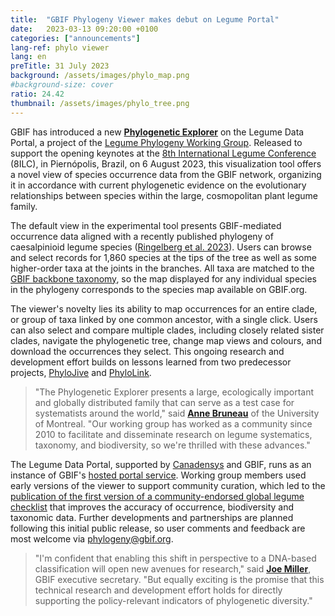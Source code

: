 ```yaml
---
title:  "GBIF Phylogeny Viewer makes debut on Legume Portal"
date:   2023-03-13 09:20:00 +0100
categories: ["announcements"]
lang-ref: phylo viewer
lang: en
preTitle: 31 July 2023
background: /assets/images/phylo_map.png
#background-size: cover
ratio: 24.42
thumbnail: /assets/images/phylo_tree.png
---
```


GBIF has introduced a new [**Phylogenetic Explorer**](/phylogeny/explore/) on the Legume Data Portal, a project of the [Legume Phylogeny Working Group](https://legumedata.org/working-groups/phylogenetics/). Released to support the opening keynotes at the [8th International Legume Conference](https://www.8ilc.com/) (8ILC), in Piernópolis, Brazil, on 6 August 2023, this visualization tool offers a novel view of species occurrence data from the GBIF network, organizing it in accordance with current phylogenetic evidence on the evolutionary relationships between species within the large, cosmopolitan plant legume family.

The default view in the experimental tool presents GBIF-mediated occurrence data aligned with a recently published phylogeny of caesalpinioid legume species ([Ringelberg et al. 2023](https://doi.org/10.1126/sciadv.ade4954)). Users can browse and select records for 1,860 species at the tips of the tree as well as some higher-order taxa at the joints in the branches. All taxa are matched to the [GBIF backbone taxonomy](https://data-blog.gbif.org/post/gbif-backbone-taxonomy/), so the map displayed for any individual species in the phylogeny corresponds to the species map available on GBIF.org.

The viewer's novelty lies its ability to map occurrences for an entire clade, or group of taxa linked by one common ancestor, with a single click. Users can also select and compare multiple clades, including closely related sister clades, navigate the phylogenetic tree, change map views and colours, and download the occurrences they select. This ongoing research and development effort builds on lessons learned from two predecessor projects, [PhyloJive](https://doi.org/10.1093/bioinformatics/btu024) and [PhyloLink](https://doi.org/10.1093/bioinformatics/bty792). 

> "The Phylogenetic Explorer presents a large, ecologically important and globally distributed family that can serve as a test case for systematists around the world," said [**Anne Bruneau**](https://orcid.org/0000-0001-5547-0796) of the University of Montreal. "Our working group has worked as a community since 2010 to facilitate and disseminate research on legume systematics, taxonomy, and biodiversity, so we're thrilled with these advances."

The Legume Data Portal, supported by [Canadensys](https://www.canadensys.net/) and GBIF, runs as an instance of GBIF's [hosted portal service](https://www.gbif.org/hosted-portals). Working group members used early versions of the viewer to support community curation, which led to the [publication of the first version of a community-endorsed global legume checklist](https://doi.org/10.1038/s41597-022-01812-6) that improves the accuracy of occurrence, biodiversity and taxonomic data. Further developments and partnerships are planned following this initial public release, so user comments and feedback are most welcome via [phylogeny@gbif.org](mailto:phylogeny@gbif.org).

> "I'm confident that enabling this shift in perspective to a DNA-based classification will open new avenues for research," said [**Joe Miller**](https://orcid.org/0000-0002-5788-9010), GBIF executive secretary. "But equally exciting is the promise that this technical research and development effort holds for directly supporting the policy-relevant indicators of phylogenetic diversity."

